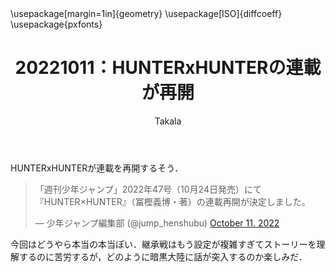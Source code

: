 ﻿---
title: 20221011：HUNTERxHUNTERの連載が再開
yesterday: 20221010
tomorrow: 20221012
days: 19
author: Takala
header-includes:
  - \usepackage[margin=1in]{geometry}
  - \usepackage[ISO]{diffcoeff}
  - \usepackage{pxfonts}
---

HUNTERxHUNTERが連載を再開するそう．


<blockquote class="twitter-tweet"><p lang="ja" dir="ltr">「週刊少年ジャンプ」2022年47号（10月24日発売）にて『HUNTER×HUNTER』（冨樫義博・著）の連載再開が決定しました。</p>&mdash; 少年ジャンプ編集部 (@jump_henshubu) <a href="https://twitter.com/jump_henshubu/status/1579637914056523776?ref_src=twsrc%5Etfw">October 11, 2022</a></blockquote> <script async src="https://platform.twitter.com/widgets.js" charset="utf-8"></script>


今回はどうやら本当の本当ぽい．継承戦はもう設定が複雑すぎてストーリーを理解するのに苦労するが，どのように暗黒大陸に話が突入するのか楽しみだ．

